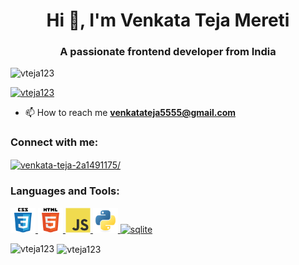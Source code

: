 <h1 align="center">Hi 👋, I'm Venkata Teja Mereti</h1>
<h3 align="center">A passionate frontend developer from India</h3>

<p align="left"> <img src="https://komarev.com/ghpvc/?username=vteja123&label=Profile%20views&color=0e75b6&style=flat" alt="vteja123" /> </p>

<p align="left"> <a href="https://github.com/ryo-ma/github-profile-trophy"><img src="https://github-profile-trophy.vercel.app/?username=vteja123" alt="vteja123" /></a> </p>

- 📫 How to reach me **venkatateja5555@gmail.com**

<h3 align="left">Connect with me:</h3>
<p align="left">
<a href="https://linkedin.com/in/venkata-teja-2a1491175/" target="blank"><img align="center" src="https://raw.githubusercontent.com/rahuldkjain/github-profile-readme-generator/master/src/images/icons/Social/linked-in-alt.svg" alt="venkata-teja-2a1491175/" height="30" width="40" /></a>
</p>

<h3 align="left">Languages and Tools:</h3>
<p align="left"> <a href="https://www.w3schools.com/css/" target="_blank" rel="noreferrer"> <img src="https://raw.githubusercontent.com/devicons/devicon/master/icons/css3/css3-original-wordmark.svg" alt="css3" width="40" height="40"/> </a> <a href="https://www.w3.org/html/" target="_blank" rel="noreferrer"> <img src="https://raw.githubusercontent.com/devicons/devicon/master/icons/html5/html5-original-wordmark.svg" alt="html5" width="40" height="40"/> </a> <a href="https://developer.mozilla.org/en-US/docs/Web/JavaScript" target="_blank" rel="noreferrer"> <img src="https://raw.githubusercontent.com/devicons/devicon/master/icons/javascript/javascript-original.svg" alt="javascript" width="40" height="40"/> </a> <a href="https://www.python.org" target="_blank" rel="noreferrer"> <img src="https://raw.githubusercontent.com/devicons/devicon/master/icons/python/python-original.svg" alt="python" width="40" height="40"/> </a> <a href="https://www.sqlite.org/" target="_blank" rel="noreferrer"> <img src="https://www.vectorlogo.zone/logos/sqlite/sqlite-icon.svg" alt="sqlite" width="40" height="40"/> </a> </p>

<p><img align="left" src="https://github-readme-stats.vercel.app/api/top-langs?username=vteja123&show_icons=true&locale=en&layout=compact" alt="vteja123" /></p>

<p>&nbsp;<img align="center" src="https://github-readme-stats.vercel.app/api?username=vteja123&show_icons=true&locale=en" alt="vteja123" /></p>
